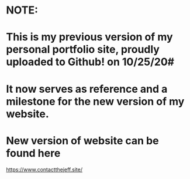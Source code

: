 # NOTE:
# This is my previous version of my personal portfolio site, proudly uploaded to Github! on 10/25/20#
# It now serves as reference and a milestone for the new version of my website.
# New version of website can be found here
https://www.contactthejeff.site/
